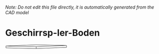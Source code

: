 ###### Note: Do not edit this file directly, it is automatically generated from the CAD model

# Geschirrsp-ler-Boden

![](/project.svg)



 

